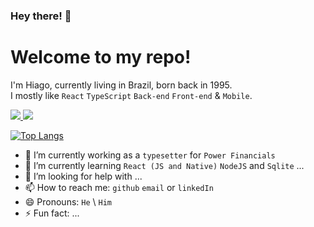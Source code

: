 ### Hey there! 👋

# Welcome to my repo!
I'm Hiago, currently living in Brazil, born back in 1995. <br>
I mostly like `React` `TypeScript` `Back-end` `Front-end` & `Mobile`. 


<div>
  <a href="https://www.linkedin.com/in/hiago-patrick-aires-203580145/?originalSubdomain=br" target="_blank"> 
    <img src="https://img.shields.io/badge/LinkedIn-0077B5?style=for-the-badge&logo=linkedin&logoColor=white" /> 
  </a>
  
   <a href="https://www.freecodecamp.org/hiagoptk" target="_blank"> 
    <img src="https://img.shields.io/badge/free%20code%20camp-27273D?style=for-the-badge&logo=freecodecamp&logoColor=white" /> 
  </a>
 
</div>

<div>

  
  [![Top Langs](https://github-readme-stats.vercel.app/api/top-langs/?username=hiagoptk&layout=compact)](https://github.com/hiagoptk/github-readme-stats)
</div>


- 🔭 I’m currently working as a `typesetter` for `Power Financials`
- 🌱 I’m currently learning `React (JS and Native)` `NodeJS` and `Sqlite` ...
- 🤔 I’m looking for help with ...
- 📫 How to reach me: `github` `email` or `linkedIn`
- 😄 Pronouns: `He` \ `Him`
- ⚡ Fun fact: ...
